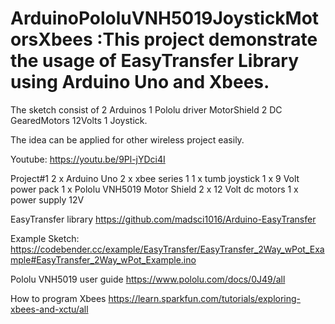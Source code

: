 # ArduinoPololuVNH5019JoystickMotorsXbees :This project demonstrate the usage of EasyTransfer Library using Arduino Uno and Xbees. 
The sketch consist of 2 Arduinos 1 Pololu driver MotorShield 2 DC GearedMotors 12Volts 1 Joystick.

The idea can be applied for other wireless project easily.

Youtube: https://youtu.be/9Pl-jYDci4I

Project#1
2 x Arduino Uno
2 x xbee series 1
1 x tumb joystick
1 x 9 Volt power pack
1 x Pololu VNH5019 Motor Shield
2 x 12 Volt dc motors
1 x power supply 12V

EasyTransfer library
https://github.com/madsci1016/Arduino-EasyTransfer

Example Sketch:
https://codebender.cc/example/EasyTransfer/EasyTransfer_2Way_wPot_Example#EasyTransfer_2Way_wPot_Example.ino

Pololu VNH5019 user guide
https://www.pololu.com/docs/0J49/all

How to program Xbees
https://learn.sparkfun.com/tutorials/exploring-xbees-and-xctu/all
